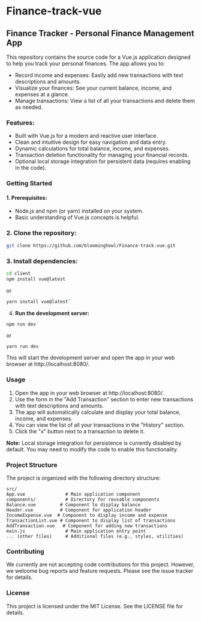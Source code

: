 # Finance-track-vue
## Finance Tracker - Personal Finance Management App

This repository contains the source code for a Vue.js application designed to help you track your personal finances.  The app allows you to:

- Record income and expenses: Easily add new transactions with text descriptions and amounts.
- Visualize your finances: See your current balance, income, and expenses at a glance.
- Manage transactions: View a list of all your transactions and delete them as needed.

### Features:
- Built with Vue.js for a modern and reactive user interface.
- Clean and intuitive design for easy navigation and data entry.
- Dynamic calculations for total balance, income, and expenses.
- Transaction deletion functionality for managing your financial records.
- Optional local storage integration for persistent data (requires enabling in the code).

### Getting Started
#### 1. Prerequisites:

- Node.js and npm (or yarn) installed on your system.
- Basic understanding of Vue.js concepts is helpful.

### 2. Clone the repository:
```bash
git clone https://github.com/bloominghowl/Finance-track-vue.git
```

### 3. Install dependencies:

```bash
cd client
npm install vue@latest
```
 or
 
```bash
yarn install vue@latest`
```

4. **Run the development server:**

```bash
npm run dev
```
or
```
yarn run dev
```

This will start the development server and open the app in your web browser at http://localhost:8080/.

### Usage

1. Open the app in your web browser at http://localhost:8080/.
2. Use the form in the "Add Transaction" section to enter new transactions with text descriptions and amounts.
3. The app will automatically calculate and display your total balance, income, and expenses.
4. You can view the list of all your transactions in the "History" section.
5. Click the "x" button next to a transaction to delete it.

**Note:** Local storage integration for persistence is currently disabled by default. You may need to modify the code to enable this functionality.

### Project Structure

The project is organized with the following directory structure:
```
src/
App.vue               # Main application component
components/           # Directory for reusable components
Balance.vue         # Component to display balance
Header.vue          # Component for application header
IncomeExpense.vue  # Component to display income and expense
TransactionList.vue # Component to display list of transactions
AddTransaction.vue   # Component for adding new transactions
main.js               # Main application entry point
... (other files)     # Additional files (e.g., styles, utilities)
```

### Contributing

We currently are not accepting code contributions for this project. However, we welcome bug reports and feature requests. Please see the issue tracker for details.

### License

This project is licensed under the MIT License. See the LICENSE file for details.
